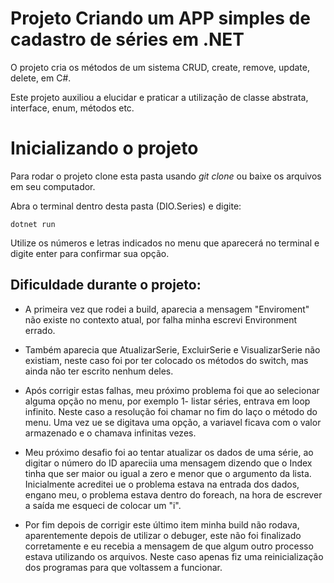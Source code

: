 # Projeto Criando um APP simples de cadastro de séries em .NET

O projeto cria os métodos de um sistema CRUD, create, remove, update, delete, em C#.

Este projeto auxiliou a elucidar e praticar a utilização de classe abstrata, interface, enum, métodos etc.

# Inicializando o projeto

Para rodar o projeto clone esta pasta usando *git clone* ou baixe os arquivos em seu computador.

Abra o terminal dentro desta pasta (DIO.Series) e digite:

    dotnet run

Utilize os números e letras indicados no menu que aparecerá no terminal e digite enter para confirmar sua opção.


## Dificuldade durante o projeto:

- A primeira vez que rodei a build, aparecia a mensagem "Enviroment" não existe no contexto atual, por falha minha escrevi Environment errado.
- Também aparecia que AtualizarSerie, ExcluirSerie e VisualizarSerie não existiam, neste caso foi por ter colocado os métodos do switch, mas ainda não ter escrito nenhum deles.

- Após corrigir estas falhas, meu próximo problema foi que ao selecionar alguma opção no menu, por exemplo 1- listar séries, entrava em loop infinito.
Neste caso a resolução foi chamar no fim do laço o método do menu. Uma vez ue se digitava uma opção, a variavel ficava com o valor armazenado e o chamava infinitas vezes.

- Meu próximo desafio foi ao tentar atualizar os dados de uma série, ao digitar o número do ID apareciia uma mensagem dizendo que o Index tinha que ser maior ou igual a zero e menor que o argumento da lista. Inicialmente acreditei ue o problema estava na entrada dos dados, engano meu, o problema estava dentro do foreach, na hora de escrever a saída me esqueci de colocar um "i".

- Por fim depois de corrigir este último item minha build não rodava, aparentemente depois de utilizar o debuger, este não foi finalizado corretamente e eu recebia a mensagem de que algum outro processo estava utilizando os arquivos. Neste caso apenas fiz uma reinicialização dos programas para que voltassem a funcionar.

